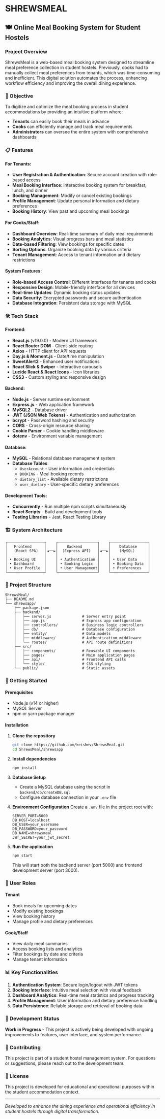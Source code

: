 # SHREWSMEAL

## 🍽️ Online Meal Booking System for Student Hostels

### Project Overview
ShrewsMeal is a web-based meal booking system designed to streamline meal preference collection in student hostels. Previously, cooks had to manually collect meal preferences from tenants, which was time-consuming and inefficient. This digital solution automates the process, enhancing workflow efficiency and improving the overall dining experience.

### 🎯 Objective
To digitize and optimize the meal booking process in student accommodations by providing an intuitive platform where:
- **Tenants** can easily book their meals in advance
- **Cooks** can efficiently manage and track meal requirements
- **Administrators** can oversee the entire system with comprehensive dashboards

### 📋 Features

#### For Tenants:
- **User Registration & Authentication**: Secure account creation with role-based access
- **Meal Booking Interface**: Interactive booking system for breakfast, lunch, and dinner
- **Booking Management**: Modify or cancel existing bookings
- **Profile Management**: Update personal information and dietary preferences
- **Booking History**: View past and upcoming meal bookings

#### For Cooks/Staff:
- **Dashboard Overview**: Real-time summary of daily meal requirements
- **Booking Analytics**: Visual progress bars and meal statistics
- **Date-based Filtering**: View bookings for specific dates
- **Sorting Options**: Organize booking data by various criteria
- **Tenant Management**: Access to tenant information and dietary restrictions

#### System Features:
- **Role-based Access Control**: Different interfaces for tenants and cooks
- **Responsive Design**: Mobile-friendly interface for all devices
- **Real-time Updates**: Dynamic booking status updates
- **Data Security**: Encrypted passwords and secure authentication
- **Database Integration**: Persistent data storage with MySQL

### 🛠️ Tech Stack

#### Frontend:
- **React.js** (v19.0.0) - Modern UI framework
- **React Router DOM** - Client-side routing
- **Axios** - HTTP client for API requests
- **Day.js & Moment.js** - Date/time manipulation
- **SweetAlert2** - Enhanced user notifications
- **React Slick & Swiper** - Interactive carousels
- **Lucide React & React Icons** - Icon libraries
- **CSS3** - Custom styling and responsive design

#### Backend:
- **Node.js** - Server runtime environment
- **Express.js** - Web application framework
- **MySQL2** - Database driver
- **JWT (JSON Web Tokens)** - Authentication and authorization
- **bcrypt** - Password hashing and security
- **CORS** - Cross-origin resource sharing
- **Cookie Parser** - Cookie handling middleware
- **dotenv** - Environment variable management

#### Database:
- **MySQL** - Relational database management system
- **Database Tables**:
  - `UserAccount` - User information and credentials
  - `BOOKING` - Meal booking records
  - `dietary_list` - Available dietary restrictions
  - `user_dietary` - User-specific dietary preferences

#### Development Tools:
- **Concurrently** - Run multiple npm scripts simultaneously
- **React Scripts** - Build and development tools
- **Testing Libraries** - Jest, React Testing Library

### 🏗️ System Architecture

```
┌─────────────────┐    ┌──────────────────┐    ┌─────────────────┐
│   Frontend      │    │    Backend       │    │    Database     │
│   (React SPA)   │◄──►│  (Express API)   │◄──►│    (MySQL)      │
│                 │    │                  │    │                 │
│ • Booking UI    │    │ • Authentication │    │ • User Data     │
│ • Dashboard     │    │ • Booking Logic  │    │ • Booking Data  │
│ • User Profile  │    │ • User Management│    │ • Preferences   │
└─────────────────┘    └──────────────────┘    └─────────────────┘
```

### 📁 Project Structure

```
ShrewsMeal/
├── README.md
└── shrewsapp/
    ├── package.json
    ├── backend/
    │   ├── server.js              # Server entry point
    │   ├── app.js                 # Express app configuration
    │   ├── controllers/           # Business logic controllers
    │   ├── db/                    # Database configuration
    │   ├── entity/                # Data models
    │   ├── middleware/            # Authentication middleware
    │   └── routes/                # API route definitions
    ├── src/
    │   ├── components/            # Reusable UI components
    │   ├── pages/                 # Main application pages
    │   ├── api/                   # Frontend API calls
    │   └── style/                 # CSS styling
    └── public/                    # Static assets
```

### 🚀 Getting Started

#### Prerequisites
- Node.js (v14 or higher)
- MySQL Server
- npm or yarn package manager

#### Installation

1. **Clone the repository**
   ```bash
   git clone https://github.com/keishev/ShrewsMeal.git
   cd ShrewsMeal/shrewsapp
   ```

2. **Install dependencies**
   ```bash
   npm install
   ```

3. **Database Setup**
   - Create a MySQL database using the script in `backend/db/createDB.sql`
   - Configure database connection in your `.env` file

4. **Environment Configuration**
   Create a `.env` file in the project root with:
   ```
   SERVER_PORT=5000
   DB_HOST=localhost
   DB_USER=your_username
   DB_PASSWORD=your_password
   DB_NAME=shrewsmeal
   JWT_SECRET=your_jwt_secret
   ```

5. **Run the application**
   ```bash
   npm start
   ```
   This will start both the backend server (port 5000) and frontend development server (port 3000).

### 🔐 User Roles

#### Tenant
- Book meals for upcoming dates
- Modify existing bookings
- View booking history
- Manage profile and dietary preferences

#### Cook/Staff
- View daily meal summaries
- Access booking lists and analytics
- Filter bookings by date and criteria
- Manage tenant information

### 📊 Key Functionalities

1. **Authentication System**: Secure login/logout with JWT tokens
2. **Booking Interface**: Intuitive meal selection with visual feedback
3. **Dashboard Analytics**: Real-time meal statistics and progress tracking
4. **Profile Management**: User information and dietary preference handling
5. **Data Persistence**: Reliable storage and retrieval of booking data

### 🚧 Development Status
**Work in Progress** - This project is actively being developed with ongoing improvements to features, user interface, and system performance.

### 🤝 Contributing
This project is part of a student hostel management system. For questions or suggestions, please reach out to the development team.

### 📝 License
This project is developed for educational and operational purposes within the student accommodation context.

---

*Developed to enhance the dining experience and operational efficiency in student hostels through digital transformation.*
